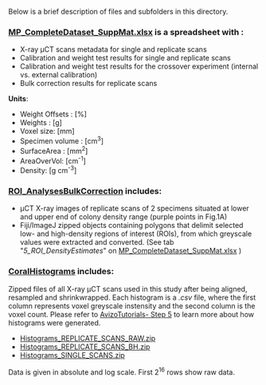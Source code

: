 Below is a brief description of files and subfolders in this directory.

### [MP_CompleteDataset_SuppMat.xlsx](https://github.com/LeoBertiniNHM/CoralMethodsPaper/blob/main/Data/MP_CompleteDataset_SuppMat.xlsx) is a spreadsheet with :
 - X-ray µCT scans metadata for single and replicate scans
 - Calibration and weight test results for single and replicate scans
 - Calibration and weight test results for the crossover experiment (internal vs. external calibration)
 - Bulk correction results for replicate scans

**Units**:
- Weight Offsets : [\%]
- Weights : [g]
- Voxel size: [mm]
- Specimen volume : [cm<sup>3</sup>]
- SurfaceArea : [mm<sup>2</sup>]
- AreaOverVol: [cm<sup>-1</sup>]
- Density: [g cm<sup>-3</sup>]


### [ROI_AnalysesBulkCorrection](https://github.com/LeoBertiniNHM/CoralMethodsPaper/blob/main/Data/ROI_AnalysesBulkCorrection) includes:
 - µCT X-ray images of replicate scans of 2 specimens situated at lower and upper end of colony density range (purple points in Fig.1A)
 - Fiji/ImageJ zipped objects containing polygons that delimit selected low- and high-density regions of interest (ROIs), 
from which greyscale values were extracted and converted. (See tab "*5_ROI_DensityEstimates*" on 
[MP_CompleteDataset_SuppMat.xlsx](https://github.com/LeoBertiniNHM/CoralMethodsPaper/blob/main/Data/MP_CompleteDataset_SuppMat.xlsx) )

### [CoralHistograms](https://github.com/LeoBertiniNHM/CoralMethodsPaper/blob/main/Data/CoralHistograms) includes:

Zipped files of all X-ray µCT scans used in this study after being aligned, resampled and shrinkwrapped. 
Each histogram is a *.csv* file, where the first column represents voxel greyscale instensity and the second column  is the voxel count. Please refer to [AvizoTutorials- Step 5](https://github.com/LeoBertiniNHM/CoralMethodsPaper/blob/509f82eb5d21461247551fc28c7af863f605924e/AvizoTutorials/README.md) to learn more about how histograms were generated.

- [Histograms_REPLICATE_SCANS_RAW.zip](https://github.com/LeoBertiniNHM/CoralMethodsPaper/blob/main/Data/CoralHistograms/Histograms_REPLICATE_SCANS_RAW.zip) 
- [Histograms_REPLICATE_SCANS_BH.zip](https://github.com/LeoBertiniNHM/CoralMethodsPaper/blob/main/Data/CoralHistograms/Histograms_REPLICATE_SCANS_BH.zip)
- [Histograms_SINGLE_SCANS.zip](https://github.com/LeoBertiniNHM/CoralMethodsPaper/blob/main/Data/CoralHistograms/Histograms_SINGLE_SCANS.zip) 

Data is given in absolute and log scale. First 2<sup>16</sup> rows show raw data.
